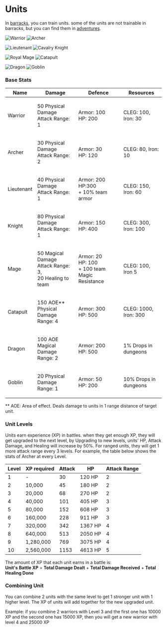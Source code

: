 # Units

In [barracks](buildings.md#barracks), you can train units. some of the units are not trainable in barracks, but you can find them in [adventures](battles.md).

![Warrior](<../.gitbook/assets/10 (2).png>) ![Archer](../.gitbook/assets/archer.png)

![Lieutenant](../.gitbook/assets/Lieutenant.png) ![Cavalry Knight](../.gitbook/assets/Knight.png)

![Royal Mage](../.gitbook/assets/32.png) ![Catapult](../.gitbook/assets/Catapult.png)

![Dragon](../.gitbook/assets/59.png) ![Goblin](../.gitbook/assets/Goblin.png)

### Base Stats

| Name       | Damage                                                             | Defence                                                    | Resources             |
| ---------- | ------------------------------------------------------------------ | ---------------------------------------------------------- | --------------------- |
| Warrior    | <p>50 Physical Damage<br>Attack Range: 1</p>                       | <p>Armor: 100<br>HP: 200</p>                               | CLEG: 100, Iron: 30   |
| Archer     | <p>30 Physical Damage<br>Attack Range: 2</p>                       | <p>Armor: 30<br>HP: 120</p>                                | CLEG: 80, Iron: 10    |
| Lieutenant | <p>40 Physical Damage<br>Attack Range: 1</p>                       | <p>Armor: 200<br>HP:300<br>+ 10% team armor</p>            | CLEG: 150, Iron: 60   |
| Knight     | <p>80 Physical Damage<br>Attack Range: 1</p>                       | <p>Armor: 150<br>HP: 400</p>                               | CLEG: 300, Iron: 100  |
| Mage       | <p>50 Magical Damage<br>Attack Range: 3,<br>20 Healing to team</p> | <p>Armor: 20<br>HP: 100<br>+ 100 team Magic Resistance</p> | CLEG: 100, Iron 5     |
| Catapult   | <p>150 AOE** Physical Damage<br>Range: 4</p>                       | <p>Armor: 300<br>HP: 500</p>                               | CLEG: 1000, Iron: 300 |
| Dragon     | <p>100 AOE Magical Damage<br>Range: 2</p>                          | <p>Armor: 200<br>HP: 500</p>                               | 1% Drops in dungeons  |
| Goblin     | <p>20 Physical Damage<br>Range: 1</p>                              | <p>Armor: 50<br>HP: 200</p>                                | 10% Drops in dungeons |

\*\* AOE: Area of effect. Deals damage to units in 1 range distance of target unit.

### Unit Levels

Units earn experience (XP) in battles. when they get enough XP, they will get upgraded to the next level, by Upgrading to new levels, units' HP, Attack Damage, and Healing will increase by 50%. For ranged units, they will get 1 more attack range every 3 levels. For example, the table below shows the stats of Archer at every Level.

| Level | XP required | Attack | HP      | Attack Range |
| ----- | ----------- | ------ | ------- | ------------ |
| 1     | -           | 30     | 120 HP  | 2            |
| 2     | 10,000      | 45     | 180 HP  | 2            |
| 3     | 20,000      | 68     | 270 HP  | 2            |
| 4     | 40,000      | 101    | 405 HP  | 3            |
| 5     | 80,000      | 152    | 608 HP  | 3            |
| 6     | 160,000     | 228    | 911 HP  | 3            |
| 7     | 320,000     | 342    | 1367 HP | 4            |
| 8     | 640,000     | 513    | 2050 HP | 4            |
| 9     | 1,280,000   | 769    | 3075 HP | 4            |
| 10    | 2,560,000   | 1153   | 4613 HP | 5            |

The amount of XP that each unit earns in a battle is:\
**Unit's** **Battle XP** = **Total Damage Dealt** + **Total Damage Received** + **Total Healing Done**

### Combining Unit

You can combine 2 units with the same level to get 1 stronger unit with 1 higher level. The XP of units will add together for the new upgraded unit.

Example: if you combine 2 warriors with Level 3 and the first one has 10000 XP and the second one has 15000 XP, then you will get a new warrior with level 4 and 25000 XP
